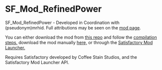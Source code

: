 # SF_Mod_RefinedPower
SF_Mod_RefinedPower - Developed in Coordination with (pseudonym)mrhid. Full attributions may be seen on the [mod page](https://ficsit.app/mod/DGiLzB3ZErWu2V).  
  
You can either download the mod from [this repo](https://github.com/mrhid6/SF_Mod_RefinedPower) and follow the [compilation steps,](https://docs.ficsit.app/satisfactory-modding/2.0.0/index.html) download the mod manually [here,](https://ficsit.app/mod/DGiLzB3ZErWu2V) or through the [Satisfactory Mod Launcher.](https://ficsit.app/sml-versions)  
  
Requires Satisfactory developed by Coffee Stain Studios, and the Satisfactory Mod Launcher API.
